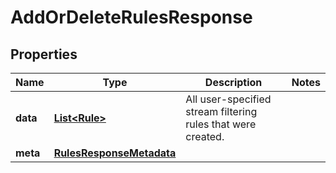

# AddOrDeleteRulesResponse


## Properties

Name | Type | Description | Notes
------------ | ------------- | ------------- | -------------
**data** | [**List&lt;Rule&gt;**](Rule.md) | All user-specified stream filtering rules that were created. | 
**meta** | [**RulesResponseMetadata**](RulesResponseMetadata.md) |  | 




